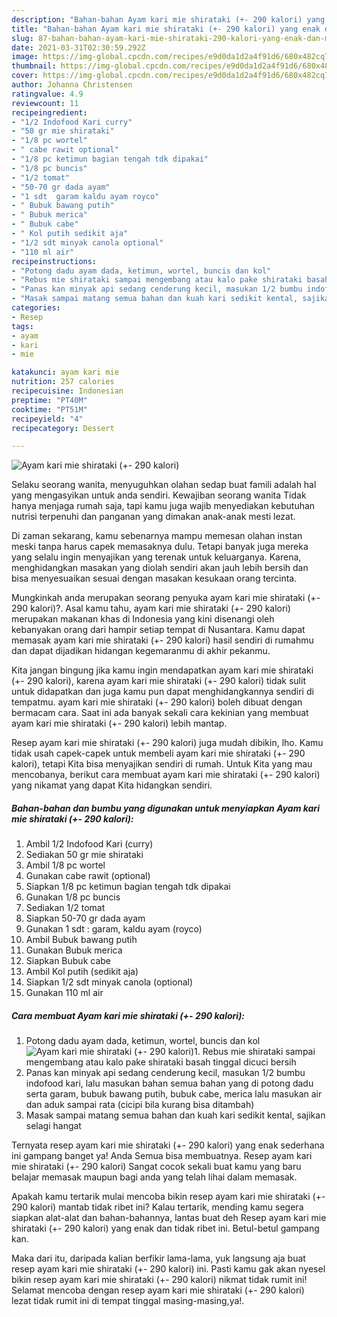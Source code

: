 ```yaml
---
description: "Bahan-bahan Ayam kari mie shirataki (+- 290 kalori) yang enak dan Mudah Dibuat"
title: "Bahan-bahan Ayam kari mie shirataki (+- 290 kalori) yang enak dan Mudah Dibuat"
slug: 87-bahan-bahan-ayam-kari-mie-shirataki-290-kalori-yang-enak-dan-mudah-dibuat
date: 2021-03-31T02:30:59.292Z
image: https://img-global.cpcdn.com/recipes/e9d0da1d2a4f91d6/680x482cq70/ayam-kari-mie-shirataki-290-kalori-foto-resep-utama.jpg
thumbnail: https://img-global.cpcdn.com/recipes/e9d0da1d2a4f91d6/680x482cq70/ayam-kari-mie-shirataki-290-kalori-foto-resep-utama.jpg
cover: https://img-global.cpcdn.com/recipes/e9d0da1d2a4f91d6/680x482cq70/ayam-kari-mie-shirataki-290-kalori-foto-resep-utama.jpg
author: Johanna Christensen
ratingvalue: 4.9
reviewcount: 11
recipeingredient:
- "1/2 Indofood Kari curry"
- "50 gr mie shirataki"
- "1/8 pc wortel"
- " cabe rawit optional"
- "1/8 pc ketimun bagian tengah tdk dipakai"
- "1/8 pc buncis"
- "1/2 tomat"
- "50-70 gr dada ayam"
- "1 sdt  garam kaldu ayam royco"
- " Bubuk bawang putih"
- " Bubuk merica"
- " Bubuk cabe"
- " Kol putih sedikit aja"
- "1/2 sdt minyak canola optional"
- "110 ml air"
recipeinstructions:
- "Potong dadu ayam dada, ketimun, wortel, buncis dan kol"
- "Rebus mie shirataki sampai mengembang atau kalo pake shirataki basah tinggal dicuci bersih"
- "Panas kan minyak api sedang cenderung kecil, masukan 1/2 bumbu indofood kari, lalu masukan bahan semua bahan yang di potong dadu serta garam, bubuk bawang putih, bubuk cabe, merica lalu masukan air dan aduk sampai rata (cicipi bila kurang bisa ditambah)"
- "Masak sampai matang semua bahan dan kuah kari sedikit kental, sajikan selagi hangat"
categories:
- Resep
tags:
- ayam
- kari
- mie

katakunci: ayam kari mie 
nutrition: 257 calories
recipecuisine: Indonesian
preptime: "PT40M"
cooktime: "PT51M"
recipeyield: "4"
recipecategory: Dessert

---
```



![Ayam kari mie shirataki (+- 290 kalori)](https://img-global.cpcdn.com/recipes/e9d0da1d2a4f91d6/680x482cq70/ayam-kari-mie-shirataki-290-kalori-foto-resep-utama.jpg)

Selaku seorang wanita, menyuguhkan olahan sedap buat famili adalah hal yang mengasyikan untuk anda sendiri. Kewajiban seorang  wanita Tidak hanya menjaga rumah saja, tapi kamu juga wajib menyediakan kebutuhan nutrisi terpenuhi dan panganan yang dimakan anak-anak mesti lezat.

Di zaman  sekarang, kamu sebenarnya mampu memesan olahan instan meski tanpa harus capek memasaknya dulu. Tetapi banyak juga mereka yang selalu ingin menyajikan yang terenak untuk keluarganya. Karena, menghidangkan masakan yang diolah sendiri akan jauh lebih bersih dan bisa menyesuaikan sesuai dengan masakan kesukaan orang tercinta. 



Mungkinkah anda merupakan seorang penyuka ayam kari mie shirataki (+- 290 kalori)?. Asal kamu tahu, ayam kari mie shirataki (+- 290 kalori) merupakan makanan khas di Indonesia yang kini disenangi oleh kebanyakan orang dari hampir setiap tempat di Nusantara. Kamu dapat memasak ayam kari mie shirataki (+- 290 kalori) hasil sendiri di rumahmu dan dapat dijadikan hidangan kegemaranmu di akhir pekanmu.

Kita jangan bingung jika kamu ingin mendapatkan ayam kari mie shirataki (+- 290 kalori), karena ayam kari mie shirataki (+- 290 kalori) tidak sulit untuk didapatkan dan juga kamu pun dapat menghidangkannya sendiri di tempatmu. ayam kari mie shirataki (+- 290 kalori) boleh dibuat dengan bermacam cara. Saat ini ada banyak sekali cara kekinian yang membuat ayam kari mie shirataki (+- 290 kalori) lebih mantap.

Resep ayam kari mie shirataki (+- 290 kalori) juga mudah dibikin, lho. Kamu tidak usah capek-capek untuk membeli ayam kari mie shirataki (+- 290 kalori), tetapi Kita bisa menyajikan sendiri di rumah. Untuk Kita yang mau mencobanya, berikut cara membuat ayam kari mie shirataki (+- 290 kalori) yang nikamat yang dapat Kita hidangkan sendiri.

<!--inarticleads1-->

##### Bahan-bahan dan bumbu yang digunakan untuk menyiapkan Ayam kari mie shirataki (+- 290 kalori):

1. Ambil 1/2 Indofood Kari (curry)
1. Sediakan 50 gr mie shirataki
1. Ambil 1/8 pc wortel
1. Gunakan  cabe rawit (optional)
1. Siapkan 1/8 pc ketimun bagian tengah tdk dipakai
1. Gunakan 1/8 pc buncis
1. Sediakan 1/2 tomat
1. Siapkan 50-70 gr dada ayam
1. Gunakan 1 sdt : garam, kaldu ayam (royco)
1. Ambil  Bubuk bawang putih
1. Gunakan  Bubuk merica
1. Siapkan  Bubuk cabe
1. Ambil  Kol putih (sedikit aja)
1. Siapkan 1/2 sdt minyak canola (optional)
1. Gunakan 110 ml air




<!--inarticleads2-->

##### Cara membuat Ayam kari mie shirataki (+- 290 kalori):

1. Potong dadu ayam dada, ketimun, wortel, buncis dan kol
<img src="https://img-global.cpcdn.com/steps/860458d0365ceeb7/160x128cq70/ayam-kari-mie-shirataki-290-kalori-langkah-memasak-1-foto.jpg" alt="Ayam kari mie shirataki (+- 290 kalori)">1. Rebus mie shirataki sampai mengembang atau kalo pake shirataki basah tinggal dicuci bersih
1. Panas kan minyak api sedang cenderung kecil, masukan 1/2 bumbu indofood kari, lalu masukan bahan semua bahan yang di potong dadu serta garam, bubuk bawang putih, bubuk cabe, merica lalu masukan air dan aduk sampai rata (cicipi bila kurang bisa ditambah)
1. Masak sampai matang semua bahan dan kuah kari sedikit kental, sajikan selagi hangat




Ternyata resep ayam kari mie shirataki (+- 290 kalori) yang enak sederhana ini gampang banget ya! Anda Semua bisa membuatnya. Resep ayam kari mie shirataki (+- 290 kalori) Sangat cocok sekali buat kamu yang baru belajar memasak maupun bagi anda yang telah lihai dalam memasak.

Apakah kamu tertarik mulai mencoba bikin resep ayam kari mie shirataki (+- 290 kalori) mantab tidak ribet ini? Kalau tertarik, mending kamu segera siapkan alat-alat dan bahan-bahannya, lantas buat deh Resep ayam kari mie shirataki (+- 290 kalori) yang enak dan tidak ribet ini. Betul-betul gampang kan. 

Maka dari itu, daripada kalian berfikir lama-lama, yuk langsung aja buat resep ayam kari mie shirataki (+- 290 kalori) ini. Pasti kamu gak akan nyesel bikin resep ayam kari mie shirataki (+- 290 kalori) nikmat tidak rumit ini! Selamat mencoba dengan resep ayam kari mie shirataki (+- 290 kalori) lezat tidak rumit ini di tempat tinggal masing-masing,ya!.

